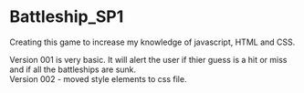 # Battleship_SP1

Creating this game to increase my knowledge of javascript, HTML and CSS. 

Version 001 is very basic. It will alert the user if thier guess is a hit or miss and if all the battleships are sunk.  <br />
Version 002 - moved style elements to css file.  <br />
